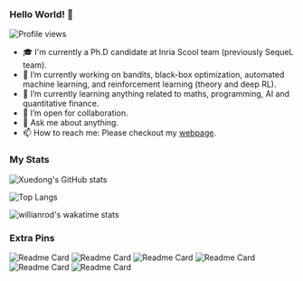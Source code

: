 ### Hello World! 👋
![Profile views](https://gpvc.arturio.dev/xuedong)

<!--
**xuedong/xuedong** is a ✨ _special_ ✨ repository because its `README.md` (this file) appears on your GitHub profile.
-->

- 🎓 I'm currently a Ph.D candidate at Inria Scool team (previously SequeL team).
- 🔭 I’m currently working on bandits, black-box optimization, automated machine learning, and reinforcement learning (theory and deep RL).
- 🌱 I’m currently learning anything related to maths, programming, AI and quantitative finance.
- 👯 I’m open for collaboration.
- 💬 Ask me about anything.
- 📫 How to reach me: Please checkout my [webpage](https://xuedong.github.io).

### My Stats

![Xuedong's GitHub stats](https://github-readme-stats.vercel.app/api?username=xuedong&count_private=true&show_icons=true&theme=nord&include_all_commits=true)

![Top Langs](https://github-readme-stats.vercel.app/api/top-langs/?username=xuedong&hide=jupyter%20notebook,emacs%20lisp,html,css&layout=compact&langs_count=10)

![willianrod's wakatime stats](https://github-readme-stats.vercel.app/api/wakatime?username=xuedong)

### Extra Pins

![Readme Card](https://github-readme-stats.vercel.app/api/pin/?username=xuedong&repo=hacker-rank)
![Readme Card](https://github-readme-stats.vercel.app/api/pin/?username=xuedong&repo=leet-code)
![Readme Card](https://github-readme-stats.vercel.app/api/pin/?username=xuedong&repo=nowcoder)
![Readme Card](https://github-readme-stats.vercel.app/api/pin/?username=xuedong&repo=codebooks)
![Readme Card](https://github-readme-stats.vercel.app/api/pin/?username=xuedong&repo=LinBAI.jl)
![Readme Card](https://github-readme-stats.vercel.app/api/pin/?username=xuedong&repo=time-series)
